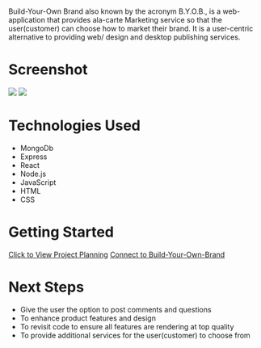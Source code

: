 # <Build-Your-Own-Brand>
Build-Your-Own Brand also known by the acronym B.Y.O.B., is a web-application that provides ala-carte Marketing service so that the user(customer)
can choose how to market their brand. It is a user-centric alternative to providing web/ design and desktop publishing services.   

# Screenshot

<img src="https://i.imgur.com/QzjL1Dw.jpg">
<img src="https://i.imgur.com/z3ydts2.png">

# Technologies Used

- MongoDb
- Express
- React
- Node.js
- JavaScript
- HTML
- CSS

# Getting Started

[Click to View Project Planning](https://trello.com/b/JjJdOVp8/build-your-own-brand-project-4)
[Connect to Build-Your-Own-Brand](https://build-your-own-brand-4c80626c3476.herokuapp.com/)

# Next Steps

- Give the user the option to post comments and questions
- To enhance product features and design 
- To revisit code to ensure all features are rendering at top quality
- To provide additional services for the user(customer) to choose from
